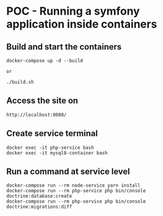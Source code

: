 # POC - Running a symfony application inside containers

## Build and start the containers
```
docker-compose up -d --build

or 

./build.sh
```

## Access the site on
```http://localhost:8080/```

## Create service terminal
```
docker exec -it php-service bash
docker exec -it mysql8-container bash
```

## Run a command at service level
```
docker-compose run --rm node-service yarn install
docker-compose run --rm php-service php bin/console doctrine:database:create
docker-compose run --rm php-service php bin/console doctrine:migrations:diff
```